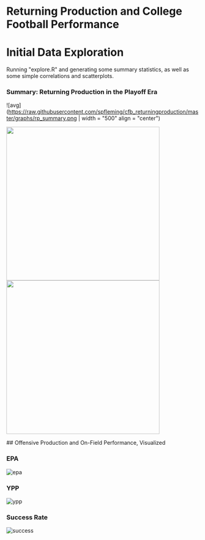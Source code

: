 # Returning Production and College Football Performance

# Initial Data Exploration
Running "explore.R" and generating some summary statistics, as well as some simple correlations and scatterplots. 

### Summary: Returning Production in the Playoff Era
![avg](https://raw.githubusercontent.com/spfleming/cfb_returningproduction/master/graphs/rp_summary.png | width = "500" align = "center")

<p float="left">
  <img align = "center" src="https://raw.githubusercontent.com/spfleming/cfb_returningproduction/master/graphs/rp_topten.png" width = "400" />
  <img align = "center" src="https://raw.githubusercontent.com/spfleming/cfb_returningproduction/master/graphs/rp_btmten.png" width="400" /> 
</p>
## Offensive Production and On-Field Performance, Visualized

### EPA
![epa](https://raw.githubusercontent.com/spfleming/cfb_returningproduction/master/graphs/offense_rp_epa.png)

### YPP
![ypp](https://raw.githubusercontent.com/spfleming/cfb_returningproduction/master/graphs/offense_rp_ypp.png)

### Success Rate
![success](https://raw.githubusercontent.com/spfleming/cfb_returningproduction/master/graphs/offense_rp_sr.png)
